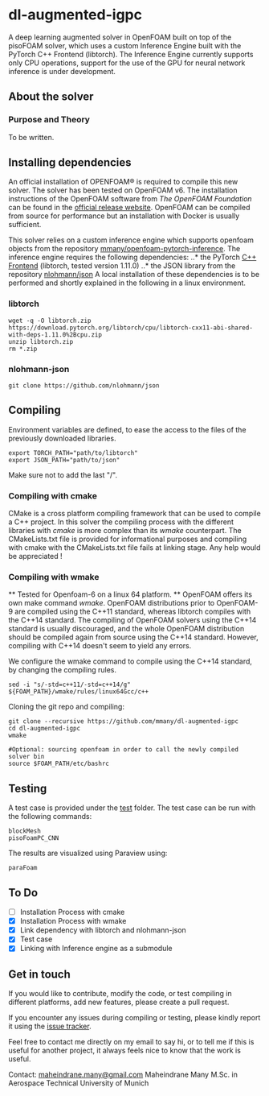 # dl-augmented-igpc
A deep learning augmented solver in OpenFOAM built on top of the pisoFOAM solver, which uses a custom Inference Engine built with the PyTorch C++ Frontend (libtorch).
The Inference Engine currently supports only CPU operations, support for the use of the GPU for neural network inference is under development.

## About the solver
### Purpose and Theory
To be written.

## Installing dependencies
An official installation of OPENFOAM® is required to compile this new solver.
The solver has been tested on OpenFOAM v6.
The installation instructions of the OpenFOAM software from *The OpenFOAM Foundation* can be found in the [official release website](https://openfoam.org/version/6/).
OpenFOAM can be compiled from source for performance but an installation with Docker is usually sufficient. 

This solver relies on a custom inference engine which supports openfoam objects from the repository [mmany/openfoam-pytorch-inference](https://github.com/mmany/openfoam-pytorch-inference).
The inference engine requires the following dependencies:
..* the PyTorch [C++ Frontend](https://pytorch.org/) (libtorch, tested version 1.11.0)
..* the JSON library from the repository [nlohmann/json](https://github.com/nlohmann/json)
A local installation of these dependencies is to be performed and shortly explained in the following in a linux environment.

### libtorch
```shell
wget -q -O libtorch.zip  https://download.pytorch.org/libtorch/cpu/libtorch-cxx11-abi-shared-with-deps-1.11.0%2Bcpu.zip
unzip libtorch.zip
rm *.zip
```
### nlohmann-json
```shell
git clone https://github.com/nlohmann/json
```
## Compiling
Environment variables are defined, to ease the access to the files of the previously downloaded libraries.
```shell
export TORCH_PATH="path/to/libtorch"
export JSON_PATH="path/to/json"
```
Make sure not to add the last "/".
### Compiling with cmake

CMake is a cross platform compiling framework that can be used to compile a C++ project.
In this solver the compiling process with the different libraries with *cmake* is more complex than its *wmake* counterpart.
The CMakeLists.txt file is provided for informational purposes and compiling with cmake with the CMakeLists.txt file fails at linking stage.
Any help would be appreciated !

### Compiling with wmake
** Tested for Openfoam-6 on a linux 64 platform. **
OpenFOAM offers its own make command *wmake*.
OpenFOAM distributions prior to OpenFOAM-9 are compiled using the C++11 standard, whereas libtorch compiles with the C++14 standard.
The compiling of OpenFOAM solvers using the C++14 standard is usually discouraged, and the whole OpenFOAM distribution should be compiled again from source using the C++14 standard.
However, compiling with C++14 doesn't seem to yield any errors.

We configure the wmake command to compile using the C++14 standard, by changing the compiling rules.
```shell
sed -i "s/-std=c++11/-std=c++14/g" ${FOAM_PATH}/wmake/rules/linux64Gcc/c++
```

Cloning the git repo and compiling:
```shell
git clone --recursive https://github.com/mmany/dl-augmented-igpc
cd dl-augmented-igpc
wmake

#Optional: sourcing openfoam in order to call the newly compiled solver bin
source $FOAM_PATH/etc/bashrc
```
## Testing
A test case is provided under the [test](./test) folder. The test case can be run with the following commands:
```shell
blockMesh
pisoFoamPC_CNN
```
The results are visualized using Paraview using:
```shell
paraFoam
```

## To Do

- [ ] Installation Process with cmake
- [x] Installation Process with wmake
- [x] Link dependency with libtorch and nlohmann-json
- [x] Test case
- [x] Linking with Inference engine as a submodule

## Get in touch

If you would like to contribute, modify the code, or test compiling in different platforms, add new features, please create a pull request.

If you encounter any issues during compiling or testing, please kindly report it using the [issue tracker](https://github.com/mmany/dl-augmented-igpc/issues).

Feel free to contact me directly on my email to say hi, or to tell me if this is useful for another project, it always feels nice to know that the work is useful.

Contact: maheindrane.many@gmail.com
Maheindrane Many
M.Sc. in Aerospace
Technical University of Munich
